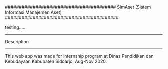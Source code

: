 ########################################
SimAset (Sistem Informasi Manajemen Aset)
#########################################

testing.....

***********
Description
***********
This web app was made for internship program at Dinas Pendidikan dan Kebudayaan Kabupaten Sidoarjo, Aug-Nov 2020.
